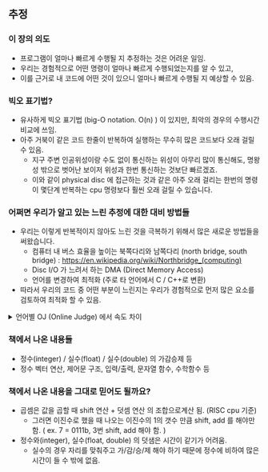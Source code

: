 ## 추정
### 이 장의 의도
- 프로그램이 얼마나 빠르게 수행될 지 추정하는 것은 어려운 일임. 
- 우리는 경험적으로 어떤 명령이 얼마나 빠르게 수행되었는지를 알 수 있고, 
- 이를 근거로 내 코드에 어떤 것이 있으니 얼마나 빠르게 수행될 지 예상할 수 있음. 

### 빅오 표기법? 
- 유사하게 빅오 표기법 (big-O notation.  O(n) ) 이 있지만, 최악의 경우의 수행시간 비교에 쓰임. 
- 아주 거북이 같은 코드 한줄이 반복하여 실행하는 무수히 많은 코드보다 오래 걸릴 수 있음. 
  - 지구 주변 인공위성이랑 수도 없이 통신하는 위성이 아무리 많이 통신해도, 명왕성 밖으로 벗어난 보이저 위성과 한번 통신하는 것보단 빠르겠죠. 
  - 이와 같이 physical disc 에 접근하는 것과 같은 아주 오래 걸리는 한번의 명령이 몇단계 반복하는 cpu 명령보다 훨씬 오래 걸릴 수 있습니다. 

### 어쩌면 우리가 알고 있는 느린 추정에 대한 대비 방법들
- 우리는 이렇게 반복적이지 않아도 느린 것을 극복하기 위해서 많은 새로운 방법들을 써왔습니다. 
  - 컴퓨터 내 버스 효율을 높이는 북쪽다리와 남쪽다리 (north bridge, south bridge) : https://en.wikipedia.org/wiki/Northbridge_(computing)
  - Disc I/O 가 느려서 하는 DMA (Direct Memory Access) 
  - 언어를 변경하여 최적화 (주로 타 언어에서 C / C++로 변환)
- 따라서 우리의 코드 중 어떤 부분이 느린지는 우리가 경험적으로 먼저 많은 요소를 검토하여 최적화 할 수 있음.

<details>
<summary>언어별 OJ (Online Judge) 에서 속도 차이</summary>

- 알고스팟(algospot) 에서 모 문제에 제출된 답안 별 수행속도
- C / C++ 을 이기기는 어려움. (수행시간 0 ~ 5ms)
- 루비 (rb) : 48ms, python, python3, pypy : 38 ~ 98ms 등. 
![image](https://github.com/yoons6548/the-practice-of-programming/assets/45020799/edf9fd18-65fc-4456-b37f-ca83b4856062)
</details>

### 책에서 나온 내용들
- 정수(integer) / 실수(float) / 실수(double) 의 가감승제 등
- 정수 벡터 연산, 제어문 구조, 입력/출력, 문자열 함수, 수학함수 등

### 책에서 나온 내용을 그대로 믿어도 될까요? 
- 곱셈은 값을 곱할 때 shift 연산 + 덧셈 연산 의 조합으로계산 됨. (RISC cpu 기준)
  - 그러면 이진수로 했을 때 나오는 이진수의 1의 갯수 만큼 shift, add 를 해야만 함. ( ex. 7 = 0111b, 3번 shift, add 해야 함. )
- 정수와(integer), 실수(float, double) 의 덧샘은 시간이 같기가 어려움.
  - 실수의 경우 자리를 맞춰주고 가/감/승/제 해야 하기 때문에 정수에 비하여 많은 시간이 들 수 밖에 없음.


